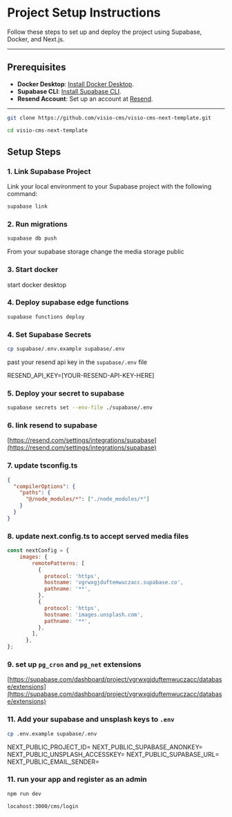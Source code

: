 # Project Setup Instructions

Follow these steps to set up and deploy the project using Supabase, Docker, and Next.js.

---

## Prerequisites

- **Docker Desktop**: [Install Docker Desktop](https://www.docker.com/products/docker-desktop).
- **Supabase CLI**: [Install Supabase CLI](https://supabase.com/docs/guides/cli).
- **Resend Account**: Set up an account at [Resend](https://resend.com).

---

```bash
git clone https://github.com/visio-cms/visio-cms-next-template.git

cd visio-cms-next-template
```

## Setup Steps

### 1. Link Supabase Project
Link your local environment to your Supabase project with the following command:
```bash
supabase link
```

### 2. Run migrations
```bash
supabase db push
```

From your supabase storage change the media storage public

### 3. Start docker
start docker desktop

### 4. Deploy supabase edge functions
```bash
supabase functions deploy
```

### 4.  Set Supabase Secrets

```bash
cp supabase/.env.example supabase/.env
```
past your resend api key in the `supabase/.env` file

RESEND_API_KEY=[YOUR-RESEND-API-KEY-HERE]


### 5.  Deploy your secret to supabase
```bash
supabase secrets set --env-file ./supabase/.env
```
### 6.  link resend to supabase
[https://resend.com/settings/integrations/supabase](https://resend.com/settings/integrations/supabase)


### 7.  update tsconfig.ts
```json
{
  "compilerOptions": {
    "paths": {
      "@/node_modules/*": ["./node_modules/*"]
    }
  }
}
```
### 8.  update next.config.ts to accept served media files

```js
const nextConfig = {
    images: {
        remotePatterns: [
          {
            protocol: 'https',
            hostname: 'vgrwxgjduftemwuczacc.supabase.co',
            pathname: '**',
          },
          {
            protocol: 'https',
            hostname: 'images.unsplash.com',
            pathname: '**',
          },
        ],
      },
};
```

### 9.  set up `pg_cron` and `pg_net` extensions
[https://supabase.com/dashboard/project/vgrwxgjduftemwuczacc/database/extensions](https://supabase.com/dashboard/project/vgrwxgjduftemwuczacc/database/extensions)


### 11.  Add your supabase and unsplash keys to `.env`
```bash
cp .env.example supabase/.env
```
NEXT_PUBLIC_PROJECT_ID=
NEXT_PUBLIC_SUPABASE_ANONKEY=
NEXT_PUBLIC_UNSPLASH_ACCESSKEY=
NEXT_PUBLIC_SUPABASE_URL=
NEXT_PUBLIC_EMAIL_SENDER=


### 11.  run your app and register as an admin
```bash
npm run dev
```

`locahost:3000/cms/login`